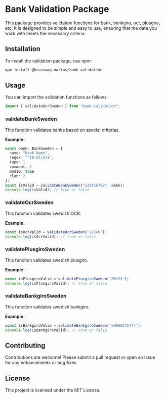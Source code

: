 # Bank Validation Package

This package provides validation functions for bank, bankgiro, ocr, plusgiro, etc. It is designed to be simple and easy to use, ensuring that the data you work with meets the necessary criteria.

## Installation

To install the validation package, use npm:

```bash
npm install @husevaag.marius/bank-validation
```

## Usage

You can import the validation functions as follows:

```typescript
import { validateOcrSweden } from "bank-validation";
```

### validateBankSweden

This function validates banks based on special criterias.

**Example:**

```typescript
const bank: BankSweden = {
  name: "Bank Name",
  regex: "^[0-9]{8}$",
  type: 1
  comment: 2
  mod10: true
  clen: 2
};
const isValid = validateBankSweden("123456789", bank);
console.log(isValid); // true or false
```

### validateOcrSweden

This function validates swedish OCR.

**Example:**

```typescript
const isOcrValid = validateOcrSweden('12345');
console.log(isOcrValid); // true or false
```

### validatePlusgiroSweden

This function validates swedish plusgiro.

**Example:**

```typescript
const isPlusgiroValid = validatePlusgiroSweden('00123');
console.log(isPlusgiroValid); // true or false
```

### validateBankgiroSweden

This function validates swedish bankgiro.

**Example:**

```typescript
const isBankgiroValid = validateBankgiroSweden('50680241477');
console.log(isBankgiroValid); // true or false
```

## Contributing

Contributions are welcome! Please submit a pull request or open an issue for any enhancements or bug fixes.

## License

This project is licensed under the MIT License.

